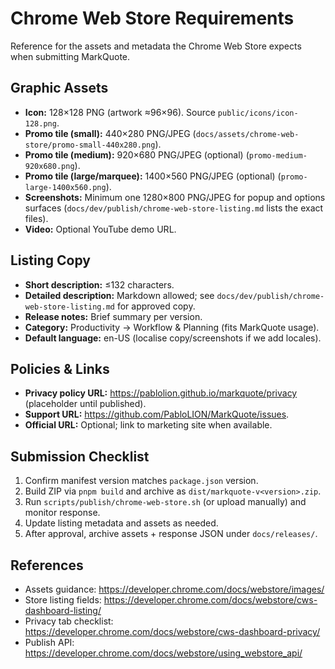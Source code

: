# Chrome Web Store Requirements

Reference for the assets and metadata the Chrome Web Store expects when submitting MarkQuote.

## Graphic Assets

- **Icon:** 128×128 PNG (artwork ≈96×96). Source `public/icons/icon-128.png`.
- **Promo tile (small):** 440×280 PNG/JPEG (`docs/assets/chrome-web-store/promo-small-440x280.png`).
- **Promo tile (medium):** 920×680 PNG/JPEG (optional) (`promo-medium-920x680.png`).
- **Promo tile (large/marquee):** 1400×560 PNG/JPEG (optional) (`promo-large-1400x560.png`).
- **Screenshots:** Minimum one 1280×800 PNG/JPEG for popup and options surfaces (`docs/dev/publish/chrome-web-store-listing.md` lists the exact files).
- **Video:** Optional YouTube demo URL.

## Listing Copy

- **Short description:** ≤132 characters.
- **Detailed description:** Markdown allowed; see `docs/dev/publish/chrome-web-store-listing.md` for approved copy.
- **Release notes:** Brief summary per version.
- **Category:** Productivity → Workflow & Planning (fits MarkQuote usage).
- **Default language:** en-US (localise copy/screenshots if we add locales).

## Policies & Links

- **Privacy policy URL:** <https://pablolion.github.io/markquote/privacy> (placeholder until published).
- **Support URL:** <https://github.com/PabloLION/MarkQuote/issues>.
- **Official URL:** Optional; link to marketing site when available.

## Submission Checklist

1. Confirm manifest version matches `package.json` version.
2. Build ZIP via `pnpm build` and archive as `dist/markquote-v<version>.zip`.
3. Run `scripts/publish/chrome-web-store.sh` (or upload manually) and monitor response.
4. Update listing metadata and assets as needed.
5. After approval, archive assets + response JSON under `docs/releases/`.

## References

- Assets guidance: <https://developer.chrome.com/docs/webstore/images/>
- Store listing fields: <https://developer.chrome.com/docs/webstore/cws-dashboard-listing/>
- Privacy tab checklist: <https://developer.chrome.com/docs/webstore/cws-dashboard-privacy/>
- Publish API: <https://developer.chrome.com/docs/webstore/using_webstore_api/>
